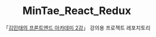<div align="center">

# MinTae_React_Redux

「<a href="https://fastcampus.co.kr/dev_academy_kmt2">김민태의 프론트엔드 아카데미 2강<a/>」 강의용 프로젝트 레포지토리

</div>
